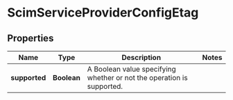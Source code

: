 

# ScimServiceProviderConfigEtag

## Properties

Name | Type | Description | Notes
------------ | ------------- | ------------- | -------------
**supported** | **Boolean** | A Boolean value specifying whether or not the operation is supported. | 





